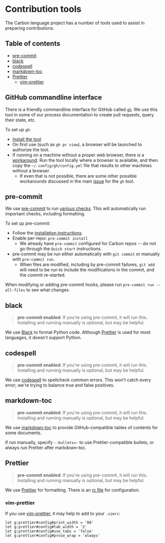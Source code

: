 # Contribution tools

<!--
Part of the Carbon Language project, under the Apache License v2.0 with LLVM
Exceptions. See /LICENSE for license information.
SPDX-License-Identifier: Apache-2.0 WITH LLVM-exception
-->

The Carbon language project has a number of tools used to assist in preparing
contributions.

## Table of contents

<!-- toc -->

- [pre-commit](#pre-commit)
- [black](#black)
- [codespell](#codespell)
- [markdown-toc](#markdown-toc)
- [Prettier](#prettier)
  - [vim-prettier](#vim-prettier)

<!-- tocstop -->

## GitHub commandline interface

There is a friendly commandline interface for GitHub called
[`gh`](https://cli.github.com). We use this tool in some of our process
documentation to create pull requests, query their state, etc.

To set up `gh`:

- [Install the tool](https://cli.github.com/manual/installation)
- On first use (such as `gh pr view`), a browser will be launched to authorize
  the tool.
- If running on a machine without a proper web browser, there is a
  [workaround](https://github.com/cli/cli/issues/297#issuecomment-587708363).
  Run the tool locally where a browser is available, and then copy the
  `~/.config/gh/config.yml` file that results to other machines without a
  browser.
  - If even that is not possible, there are some other possible workarounds
    discussed in the main [issue](https://github.com/cli/cli/issues/297) for the
    `gh` tool.

## pre-commit

We use [pre-commit](https://pre-commit.com) to run
[various checks](/.pre-commit-config.yaml). This will automatically run
important checks, including formatting.

To set up pre-commit:

- Follow the [installation instructions](https://pre-commit.com/#installation).
- Enable per-repo: `pre-commit install`
  - We already have `pre-commit` configured for Carbon repos -- do not go
    through the `Quick start` instructions.
- pre-commit may be run either automatically with `git commit` or manually with
  `pre-commit run`.
  - When files are modified, including by pre-commit failures, `git add` will
    need to be run to include the modifications in the commit, and the commit
    re-started.

When modifying or adding pre-commit hooks, please run
`pre-commit run --all-files` to see what changes.

## black

> **pre-commit enabled**: If you're using pre-commit, it will run this.
> Installing and running manually is optional, but may be helpful.

We use [Black](https://github.com/psf/black) to format Python code. Although
[Prettier](#prettier) is used for most languages, it doesn't support Python.

## codespell

> **pre-commit enabled**: If you're using pre-commit, it will run this.
> Installing and running manually is optional, but may be helpful.

We use [codespell](https://github.com/codespell-project/codespell) to spellcheck
common errors. This won't catch every error; we're trying to balance true and
false positives.

## markdown-toc

> **pre-commit enabled**: If you're using pre-commit, it will run this.
> Installing and running manually is optional, but may be helpful.

We use [markdown-toc](https://github.com/jonschlinkert/markdown-toc) to provide
GitHub-compatible tables of contents for some documents.

If run manually, specify `--bullets=-` to use Prettier-compatible bullets, or
always run Prettier after markdown-toc.

## Prettier

> **pre-commit enabled**: If you're using pre-commit, it will run this.
> Installing and running manually is optional, but may be helpful.

We use [Prettier](https://prettier.io/) for formatting. There is an
[rc file](/.prettierrc) for configuration.

### vim-prettier

If you use [vim-prettier](https://github.com/prettier/vim-prettier), it may help
to add to your `.vimrc`:

```
let g:prettier#config#print_width = '80'
let g:prettier#config#tab_width = '2'
let g:prettier#config#use_tabs = 'false'
let g:prettier#config#prose_wrap = 'always'
```
